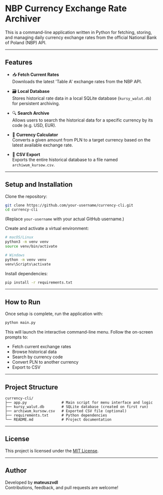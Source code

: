 # NBP Currency Exchange Rate Archiver

This is a command-line application written in Python for fetching, storing, and managing daily currency exchange rates from the official National Bank of Poland (NBP) API.

---

## Features

- 📥 **Fetch Current Rates**  
  Downloads the latest 'Table A' exchange rates from the NBP API.

- 🗃️ **Local Database**  
  Stores historical rate data in a local SQLite database (`kursy_walut.db`) for persistent archiving.

- 🔍 **Search Archive**  
  Allows users to search the historical data for a specific currency by its code (e.g. USD, EUR).

- 💱 **Currency Calculator**  
  Converts a given amount from PLN to a target currency based on the latest available exchange rate.

- 📄 **CSV Export**  
  Exports the entire historical database to a file named `archiwum_kursow.csv`.

---

## Setup and Installation

Clone the repository:

```bash
git clone https://github.com/your-username/currency-cli.git
cd currency-cli
```

(Replace `your-username` with your actual GitHub username.)

Create and activate a virtual environment:

```bash
# macOS/Linux
python3 -m venv venv
source venv/bin/activate

# Windows
python -m venv venv
venv\Scripts\activate
```

Install dependencies:

```bash
pip install -r requirements.txt
```

---

## How to Run

Once setup is complete, run the application with:

```bash
python main.py
```

This will launch the interactive command-line menu. Follow the on-screen prompts to:

- Fetch current exchange rates
- Browse historical data
- Search by currency code
- Convert PLN to another currency
- Export to CSV

---

## Project Structure

```plaintext
currency-cli/
├── app.py                # Main script for menu interface and logic
├── kursy_walut.db        # SQLite database (created on first run)
├── archiwum_kursow.csv   # Exported CSV file (optional)
├── requirements.txt      # Python dependencies
└── README.md             # Project documentation
```

---

## License

This project is licensed under the [MIT License](LICENSE).

---

## Author

Developed by **mateuszvdl**  
Contributions, feedback, and pull requests are welcome!
